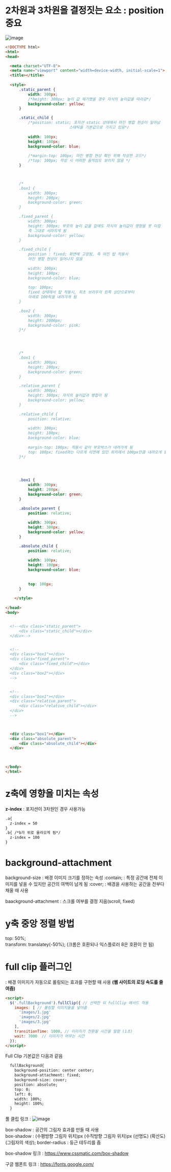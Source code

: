 # 2차원과 3차원을 결정짓는 요소 : position **중요**  

![image](https://user-images.githubusercontent.com/74280650/124918224-c352cb80-e02f-11eb-9cd9-3f760fe785c0.png)  
  

```html  
<!DOCTYPE html>
<html>
<head>

  <meta charset="UTF-8">
  <meta name="viewport" content="width=device-width, initial-scale=1">
  <title></title>
  
  <style>        
      .static_parent {
          width: 300px;
          /*height: 300px; 높이 값 제거했을 경우 자식의 높이값을 따라감*/
          background-color: yellow;
      }

      .static_child {
          /*position: static; 포지션 static 상태에서 마진 병합 현상이 일어남
                            스태틱을 기본값으로 가지고 있음*/
          
          width: 100px;
          height: 100px;
          background-color: blue;
          
          /*margin-top: 100px; 마진 병합 현상 확인 위해 작성한 코드*/
          /*top: 100px; 작성 시 어떠한 움직임도 보이지 않음 */  
      }



      /*
      .box1 {
          width: 300px;
          height: 200px;
          background-color: green;
      }

      .fixed_parent {
          width: 300px;
          height: 300px; 부모의 높이 값을 없애도 자식의 높이값이 영향을 못 미침
          즉 그대로 사라지게 됨
          background-color: yellow;
      }

      .fixed_child {
          position : fixed; 화면에 고정됨, 즉 마진 탑 적용시 
          마진 병합 현상이 일어나지 않음
          
          width: 100px;
          height: 100px;
          background-color: blue;
          
          top: 100px; 
          fixed 상태에서 탑 적용시, 최초 브라우저 왼쪽 상단으로부터
          아래로 100픽셀 내려가게 됨
      }

      .box2 {
          width: 300px;
          height: 2000px;
          background-color: pink;
      }*/
      



      /*
      .box1 {
          width: 300px;
          height: 200px;
          background-color: green;
      }

      .relative_parent {
          width: 300px;
          height: 300px; 자식의 높이값과 병합이 됨
          background-color: yellow;
      }

      .relative_child {
          position: relative;
          
          width: 100px;
          height: 100px;
          background-color: blue;
          
          margin-top: 100px; 적용시 같이 부모박스가 내려가게 됨
          top: 100px; fixed와는 다르게 이전에 있던 위치에서 100px만큼 내려오게 됨
      }*/
      


      
      .box1 {
          width: 300px;
          height: 200px;
          background-color: green;
      }

      .absolute_parent {
          position: relative;
          
          width: 300px;
          height: 300px;
          background-color: yellow;
      }

      .absolute_child {
          position: relative;
          
          width: 100px;
          height: 100px;
          background-color: blue;
          
          
          top: 100px;
      }
      
    </style>
  
</head>
<body>


  <!--<div class="static_parent">
      <div class="static_child"></div>
  </div>-->


  <!-- 
  <div class="box1"></div>
  <div class="fixed_parent">
      <div class="fixed_child"></div>
  </div>
  <div class="box2"></div>
  -->


  <!--
  <div class="box1"></div>
  <div class="relative_parent">
      <div class="relative_child"></div>
  </div>
  -->


  
  <div class="box1"></div>
  <div class="absolute_parent">
      <div class="absolute_child"></div>
  </div>
  
  

</body>
</html>
```  

# z축에 영향을 미치는 속성  

**z-index** : 포지션이 3차원인 경우 사용가능   
```html
.a{
  z-index = 50
}  
.b{ /*b가 위로 올라오게 됨*/
  z-index = 100
}
```  

# background-attachment  

background-size : 배경 이미지 크기를 정하는 속성
  :contain; : 특정 공간에 전체 이미지를 넣을 수 있지만 공간의 여백이 남게 됨
  :cover; : 배경을 사용하는 공간을 전부다 채울 때 사용  
  
baackground-attachment : 스크롤 여부를 결정 지음(scroll, fixed)  

# y축 중앙 정렬 방법  

top: 50%;  
transform: translatey(-50%);  (크롬은 호환되나 익스플로러 8은 호환이 안 됨)  

# full clip 플러그인  
: 배경 이미지가 자동으로 롤링되는 효과를 구현할 때 사용 **(웹 사이트의 로딩 속도를 줄여줌)**  
  
```html
<script>
  $('.fullBackground').fullClip({ // 선택한 뒤 fullClip 메서드 적용
    images: [ // 롤링할 이미지들을 넣어줌
      'images/1.jpg'  
      'images/2.jpg'
      'images/3.jpg'
    ],
    transitionTime: 1000, // 이미지가 전환될 시간을 말함 (1초)
    wait: 7000  // 이미지가 머무는 시간  
  });   
</script>
```    
  
Full Clip 기본값은 다음과 같음  
```html
  fullBackground{
    background-position: center center;  
    background-attachment: fixed;  
    background-size: cover;  
    position: absolute;  
    top: 0;  
    left: 0;  
    width: 100%;  
    height: 100%;  
  }
```  

풀 클립 링크 : ![image](https://user-images.githubusercontent.com/74280650/124924396-61e22b00-e036-11eb-9b9b-de190ac3d937.png)    


box-shadow : 공간의 그림자 효과를 만들 때 사용  
  box-shadow : (수평방향 그림자 위치)px (수직방향 그림자 위치)px (선명도) (확산도) (그림자의 색상);
  border-radius : 둥근 테두리를 줌  
  
box-shadow 링크 : https://www.cssmatic.com/box-shadow  

구글 웹폰트 링크 : https://fonts.google.com/  







